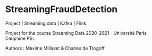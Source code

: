 # StreamingFraudDetection
Project | Streaming data | Kafka | Flink

Project for the course Streaming Data 2020-2021 - Université Paris Dauphine PSL

Authors : Maxime Millavet & Charles de Trogoff
